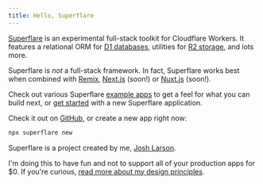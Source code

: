 ```yaml
---
title: Hello, Superflare
---
```


[Superflare](https://superflare.dev) is an experimental full-stack toolkit for Cloudflare Workers. It features a relational ORM for [D1 databases](/models/getting-started), utilities for [R2 storage](/file-storage), and lots more.

Superflare is _not_ a full-stack framework. In fact, Superflare works best when combined with [Remix](https://remix.run), [Next.js](https://nextjs.org) (soon!) or [Nuxt.js](https://nuxtjs.com) (soon!).

Check out various Superflare [example apps](https://github.com/jplhomer/superflare/tree/main/examples/) to get a feel for what you can build next, or [get started](/getting-started) with a new Superflare application.

Check it out on [GitHub](https://github.com/jplhomer/superflare), or create a new app right now:

```bash
npx superflare new
```

Superflare is a project created by me, [Josh Larson](https://jplhomer.org).

I'm doing this to have fun and not to support all of your production apps for $0. If you're curious, [read more about my design principles](/design).
